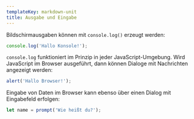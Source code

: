 ```yaml
---
templateKey: markdown-unit
title: Ausgabe und Eingabe
---
```


Bildschirmausgaben können mit `console.log()` erzeugt werden:

```js
console.log('Hallo Konsole!');
```

`console.log` funktioniert im Prinzip in jeder JavaScript-Umgebung.
Wird JavaScript im Browser ausgeführt, dann können Dialoge mit Nachrichten
angezeigt werden:

```js
alert('Hallo Browser!');
```

Eingabe von Daten im Browser kann ebenso über einen Dialog mit Eingabefeld erfolgen:

```js
let name = prompt('Wie heißt du?');
```
